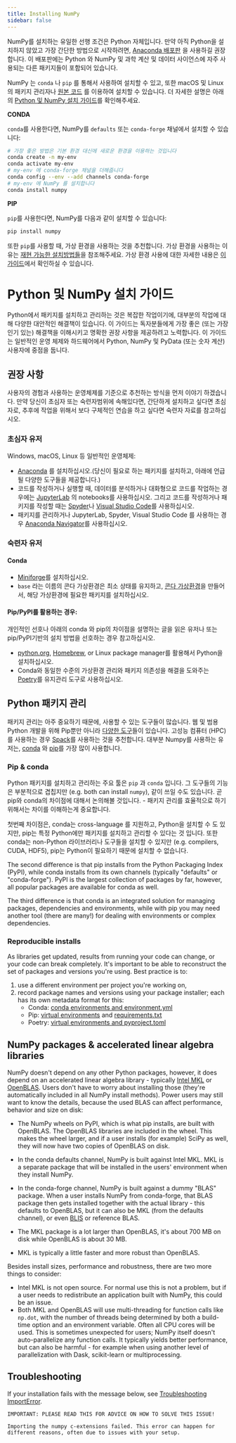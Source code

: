 ```yaml
---
title: Installing NumPy
sidebar: false
---
```


NumPy를 설치하는 유일한 선행 조건은 Python 자체입니다. 만약 아직 Python을 설치하지 않았고 가장 간단한 방법으로 시작하려면, [Anaconda 배포판](https://www.anaconda.com/distribution) 을 사용하길 권장합니다. 이 배포판에는 Python 와 NumPy 및 과학 계산 및 데이터 사이언스에 자주 사용되는 다른 패키지들이 포함되어 있습니다.

NumPy 는 `conda` 나 `pip` 를 통해서 사용하여 설치할 수 있고, 또한 macOS 및 Linux의 패키지 관리자나 [원본 코드](https://numpy.org/devdocs/user/building.html) 를 이용하여 설치할 수 있습니다. 더 자세한 설명은 아래의 [Python 및 NumPy 설치 가이드](#python-numpy-install-guide)를 확인해주세요.

**CONDA**

`conda`를 사용한다면, NumPy를 `defaults` 또는 `conda-forge` 채널에서 설치할 수 있습니다:

```bash
# 가장 좋은 방법은 기본 환경 대신에 새로운 환경을 이용하는 것입니다
conda create -n my-env
conda activate my-env
# my-env 에 conda-forge 채널을 더해줍니다
conda config --env --add channels conda-forge
# my-env 에 NumPy 를 설치합니다
conda install numpy
```

**PIP**

`pip`를 사용한다면, NumPy를 다음과 같이 설치할 수 있습니다:

```bash
pip install numpy
```
또한 `pip`를 사용할 때, 가상 환경을 사용하는 것을 추천합니다. 가상 환경을 사용하는 이유는 [재현 가능한 설치방법들](#reproducible-installs)을 참조해주세요. 가상 환경 사용에 대한 자세한 내용은 [이 가이드](https://dev.to/bowmanjd/python-tools-for-managing-virtual-environments-3bko#howto)에서 확인하실 수 있습니다.


<a name="python-numpy-install-guide"></a>

# Python 및 NumPy 설치 가이드

Python에서 패키지를 설치하고 관리하는 것은 복잡한 작업이기에, 대부분의 작업에 대해 다양한 대안적인 해결책이 있습니다. 이 가이드는 독자분들에게 가장 좋은 (또는 가장 인기 있는) 해결책을 이해시키고 명확한 권장 사항을 제공하려고 노력합니다. 이 가이드는 일반적인 운영 체제와 하드웨어에서 Python, NumPy 및 PyData (또는 숫자 계산) 사용자에 중점을 둡니다.

## 권장 사항

사용자의 경험과 사용하는 운영체제를 기준으로 추천하는 방식을 먼저 이야기 하겠습니다. 만약 당신이 초심자 또는 숙련자범위에 속해있다면, 간단하게 설치하고 싶다면 초심자로, 추후에 작업을 위해서 보다 구체적인 연습을 하고 싶다면 숙련자 자료를 참고하십시오.

### 초심자 유저

Windows, macOS, Linux 등 일반적인 운영체제:

- [Anaconda](https://www.anaconda.com/distribution/) 를 설치하십시오.(당신이 필요로 하는 패키지를 설치하고, 아래에 언급될 다양한 도구들을 제공합니다.)
- 코드를 작성하거나 실행할 때, 데이터를 분석하거나 대화형으로 코드를 작업하는 경우에는 [JupyterLab](https://jupyterlab.readthedocs.io/en/stable/index.html) 의 notebooks를 사용하십시오. 그리고 코드를 작성하거나 패키지를 작성할 때는 [Spyder](https://www.spyder-ide.org/)나 [Visual Studio Code](https://code.visualstudio.com/)를 사용하십시오.
- 패키지를 관리하거나 JupyterLab, Spyder, Visual Studio Code 를 사용하는 경우 [Anaconda Navigator](https://docs.anaconda.com/anaconda/navigator/)를 사용하십시오.


### 숙련자 유저

#### Conda

- [Miniforge](https://github.com/conda-forge/miniforge)를 설치하십시오.
- `base` 라는 이름의 콘다 가상환경은 최소 상태를 유지하고, [콘다 가상환경](https://docs.conda.io/projects/conda/en/latest/user-guide/tasks/manage-environments.html)을 만들어서, 해당 가상환경에 필요한 패키지를 설치하십시오.

#### Pip/PyPI를 활용하는 경우:

개인적인 선호나 아래의 conda 와 pip의 차이점을 설명하는 글을 읽은 유저나 또는 pip/PyPI기반의 설치 방법을 선호하는 경우 참고하십시오.
- [python.org](https://www.python.org/downloads/), [Homebrew](https://brew.sh/), or Linux package manager를 활용해서 Python을 설치하십시오.
- Conda와 동일한 수준의 가상환경 관리와 패키지 의존성을 해결을 도와주는 [Poetry](https://python-poetry.org/)를 유지관리 도구로 사용하십시오.


## Python 패키지 관리

패키지 관리는 아주 중요하기 때문에, 사용할 수 있는 도구들이 많습니다. 웹 및 범용 Python 개발을 위해 Pip뿐만 아니라 [다양한 도구](https://packaging.python.org/guides/tool-recommendations/)들이 있습니다. 고성능 컴퓨터 (HPC) 를 사용하는 경우 [Spack](https://github.com/spack/spack)를 사용하는 것을 추천합니다. 대부분 Numpy를 사용하는 유저는, [conda](https://conda.io/en/latest/) 와 [pip](https://pip.pypa.io/en/stable/)를 가장 많이 사용합니다.


### Pip & conda

Python 패키지를 설치하고 관리하는 주요 툴은 `pip` 과 `conda` 입니다. 그 도구들의 기능은 부분적으로 겹칩지만 (e.g. both can install `numpy`), 같이 쓰일 수도 있습니다. 곧 pip와 conda의 차이점에 대해서 논의해볼 것입니다. - 패키지 관리를 효율적으로 하기 위해서는 차이를 이해하는게 중요합니다.

첫번째 차이점은, conda는 cross-language 를 지원하고, Python을 설치할 수 도 있지만, pip는 특정 Python에만 패키지를 설치하고 관리할 수 있다는 것 입니다. 또한 conda는 non-Python 라이브러리나 도구들을 설치할 수 있지만 (e.g. compilers, CUDA, HDF5), pip는 Python이 필요하기 때문에 설치할 수 없습니다.

The second difference is that pip installs from the Python Packaging Index (PyPI), while conda installs from its own channels (typically "defaults" or "conda-forge"). PyPI is the largest collection of packages by far, however, all popular packages are available for conda as well.

The third difference is that conda is an integrated solution for managing packages, dependencies and environments, while with pip you may need another tool (there are many!) for dealing with environments or complex dependencies.

<a name="reproducible-installs"></a>

### Reproducible installs

As libraries get updated, results from running your code can change, or your code can break completely. It's important to be able to reconstruct the set of packages and versions you're using. Best practice is to:

1. use a different environment per project you're working on,
2. record package names and versions using your package installer; each has its own metadata format for this:
   - Conda: [conda environments and environment.yml](https://docs.conda.io/projects/conda/en/latest/user-guide/tasks/manage-environments.html)
   - Pip: [virtual environments](https://docs.python.org/3/tutorial/venv.html) and [requirements.txt](https://pip.readthedocs.io/en/latest/user_guide/#requirements-files)
   - Poetry: [virtual environments and pyproject.toml](https://python-poetry.org/docs/basic-usage/)



## NumPy packages & accelerated linear algebra libraries

NumPy doesn't depend on any other Python packages, however, it does depend on an accelerated linear algebra library - typically [Intel MKL](https://software.intel.com/en-us/mkl) or [OpenBLAS](https://www.openblas.net/). Users don't have to worry about installing those (they're automatically included in all NumPy install methods). Power users may still want to know the details, because the used BLAS can affect performance, behavior and size on disk:

- The NumPy wheels on PyPI, which is what pip installs, are built with OpenBLAS. The OpenBLAS libraries are included in the wheel. This makes the wheel larger, and if a user installs (for example) SciPy as well, they will now have two copies of OpenBLAS on disk.

- In the conda defaults channel, NumPy is built against Intel MKL. MKL is a separate package that will be installed in the users' environment when they install NumPy.

- In the conda-forge channel, NumPy is built against a dummy "BLAS" package. When a user installs NumPy from conda-forge, that BLAS package then gets installed together with the actual library - this defaults to OpenBLAS, but it can also be MKL (from the defaults channel), or even [BLIS](https://github.com/flame/blis) or reference BLAS.

- The MKL package is a lot larger than OpenBLAS, it's about 700 MB on disk while OpenBLAS is about 30 MB.

- MKL is typically a little faster and more robust than OpenBLAS.

Besides install sizes, performance and robustness, there are two more things to consider:

- Intel MKL is not open source. For normal use this is not a problem, but if a user needs to redistribute an application built with NumPy, this could be an issue.
- Both MKL and OpenBLAS will use multi-threading for function calls like `np.dot`, with the number of threads being determined by both a build-time option and an environment variable. Often all CPU cores will be used. This is sometimes unexpected for users; NumPy itself doesn't auto-parallelize any function calls. It typically yields better performance, but can also be harmful - for example when using another level of parallelization with Dask, scikit-learn or multiprocessing.


## Troubleshooting

If your installation fails with the message below, see [Troubleshooting ImportError](https://numpy.org/doc/stable/user/troubleshooting-importerror.html).

```
IMPORTANT: PLEASE READ THIS FOR ADVICE ON HOW TO SOLVE THIS ISSUE!

Importing the numpy c-extensions failed. This error can happen for
different reasons, often due to issues with your setup.
```

